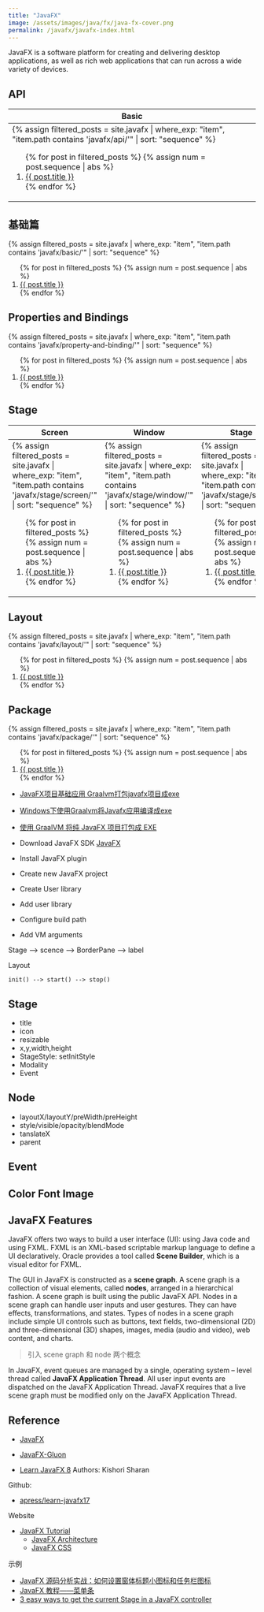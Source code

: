 ```yaml
---
title: "JavaFX"
image: /assets/images/java/fx/java-fx-cover.png
permalink: /javafx/javafx-index.html
---
```


JavaFX is a software platform for creating and delivering desktop applications,
as well as rich web applications that can run across a wide variety of devices.

## API

<table>
    <thead>
    <tr>
        <th style="text-align: center;">Basic</th>
    </tr>
    </thead>
    <tbody>
    <tr>
        <td>
{%
assign filtered_posts = site.javafx |
where_exp: "item", "item.path contains 'javafx/api/'" |
sort: "sequence"
%}
<ol>
    {% for post in filtered_posts %}
    {% assign num = post.sequence | abs %}
    <li>
        <a href="{{ post.url }}">{{ post.title }}</a>
    </li>
    {% endfor %}
</ol>
        </td>
    </tr>
    </tbody>
</table>

## 基础篇

{%
assign filtered_posts = site.javafx |
where_exp: "item", "item.path contains 'javafx/basic/'" |
sort: "sequence"
%}
<ol>
    {% for post in filtered_posts %}
    {% assign num = post.sequence | abs %}
    <li>
        <a href="{{ post.url }}">{{ post.title }}</a>
    </li>
    {% endfor %}
</ol>

## Properties and Bindings

{%
assign filtered_posts = site.javafx |
where_exp: "item", "item.path contains 'javafx/property-and-binding/'" |
sort: "sequence"
%}
<ol>
    {% for post in filtered_posts %}
    {% assign num = post.sequence | abs %}
    <li>
        <a href="{{ post.url }}">{{ post.title }}</a>
    </li>
    {% endfor %}
</ol>

## Stage

<table>
    <thead>
    <tr>
        <th style="text-align: center;">Screen</th>
        <th style="text-align: center;">Window</th>
        <th style="text-align: center;">Stage</th>
    </tr>
    </thead>
    <tbody>
    <tr>
        <td>
{%
assign filtered_posts = site.javafx |
where_exp: "item", "item.path contains 'javafx/stage/screen/'" |
sort: "sequence"
%}
<ol>
    {% for post in filtered_posts %}
    {% assign num = post.sequence | abs %}
    <li>
        <a href="{{ post.url }}">{{ post.title }}</a>
    </li>
    {% endfor %}
</ol>
        </td>
        <td>
{%
assign filtered_posts = site.javafx |
where_exp: "item", "item.path contains 'javafx/stage/window/'" |
sort: "sequence"
%}
<ol>
    {% for post in filtered_posts %}
    {% assign num = post.sequence | abs %}
    <li>
        <a href="{{ post.url }}">{{ post.title }}</a>
    </li>
    {% endfor %}
</ol>
        </td>
        <td>
{%
assign filtered_posts = site.javafx |
where_exp: "item", "item.path contains 'javafx/stage/stage/'" |
sort: "sequence"
%}
<ol>
    {% for post in filtered_posts %}
    {% assign num = post.sequence | abs %}
    <li>
        <a href="{{ post.url }}">{{ post.title }}</a>
    </li>
    {% endfor %}
</ol>
        </td>
    </tr>
    </tbody>
</table>



## Layout

{%
assign filtered_posts = site.javafx |
where_exp: "item", "item.path contains 'javafx/layout/'" |
sort: "sequence"
%}
<ol>
    {% for post in filtered_posts %}
    {% assign num = post.sequence | abs %}
    <li>
        <a href="{{ post.url }}">{{ post.title }}</a>
    </li>
    {% endfor %}
</ol>

## Package

{%
assign filtered_posts = site.javafx |
where_exp: "item", "item.path contains 'javafx/package/'" |
sort: "sequence"
%}
<ol>
    {% for post in filtered_posts %}
    {% assign num = post.sequence | abs %}
    <li>
        <a href="{{ post.url }}">{{ post.title }}</a>
    </li>
    {% endfor %}
</ol>

- [JavaFX项目基础应用 Graalvm打包javafx项目成exe](https://blog.csdn.net/ailice001/article/details/123167937)
- [Windows下使用Graalvm将Javafx应用编译成exe](https://www.cnblogs.com/dehai/p/14258391.html)
- [使用 GraalVM 将纯 JavaFX 项目打包成 EXE](https://blog.csdn.net/wangpaiblog/article/details/122850438)

- Download JavaFX SDK [JavaFX](https://openjfx.io/)
- Install JavaFX plugin
- Create new JavaFX project
- Create User library
- Add user library
- Configure build path
- Add VM arguments


Stage --> scence --> BorderPane --> label

Layout


```text
init() --> start() --> stop()
```

## Stage

- title
- icon
- resizable
- x,y,width,height
- StageStyle: setInitStyle
- Modality
- Event




## Node

- layoutX/layoutY/preWidth/preHeight
- style/visible/opacity/blendMode
- tanslateX
- parent

## Event

## Color Font Image

## JavaFX Features

JavaFX offers two ways to build a user interface (UI): using Java code and using FXML.
FXML is an XML-based scriptable markup language to define a UI declaratively.
Oracle provides a tool called **Scene Builder**, which is a visual editor for FXML.

The GUI in JavaFX is constructed as a **scene graph**.
A scene graph is a collection of visual elements, called **nodes**, arranged in a hierarchical fashion.
A scene graph is built using the public JavaFX API.
Nodes in a scene graph can handle user inputs and user gestures.
They can have effects, transformations, and states.
Types of nodes in a scene graph include
simple UI controls such as buttons, text fields, two-dimensional (2D) and three-dimensional (3D) shapes,
images, media (audio and video), web content, and charts.

> 引入 scene graph 和 node 两个概念

In JavaFX, event queues are managed by a single, operating system – level thread called **JavaFX Application Thread**.
All user input events are dispatched on the JavaFX Application Thread.
JavaFX requires that a live scene graph must be modified only on the JavaFX Application Thread.



## Reference

- [JavaFX](https://openjfx.io/)
- [JavaFX-Gluon](https://gluonhq.com/products/javafx/)

- [Learn JavaFX 8](https://link.springer.com/book/10.1007/978-1-4842-1142-7) Authors: Kishori Sharan

Github:

- [apress/learn-javafx17](https://github.com/apress/learn-javafx17)

Website

- [JavaFX Tutorial](https://www.javatpoint.com/javafx-tutorial)
  - [JavaFX Architecture](https://www.javatpoint.com/javafx-architecture)
  - [JavaFX CSS](https://www.javatpoint.com/javafx-css)

示例

- [JavaFX 源码分析实战：如何设置窗体标题小图标和任务栏图标](https://eguid.blog.csdn.net/article/details/115209658)
- [JavaFX 教程——菜单条](https://baijiahao.baidu.com/s?id=1720354106499120541&wfr=spider&for=pc)
- [3 easy ways to get the current Stage in a JavaFX controller](https://zditect.com/code/java/3-easy-ways-to-get-the-current-stage-in-a-javafx-controller.html)


